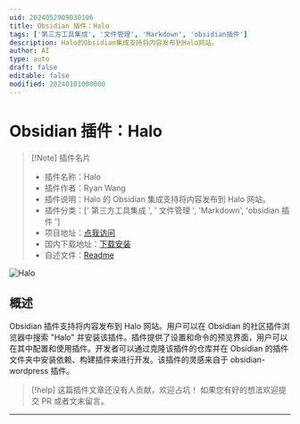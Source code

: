 ```yaml
---
uid: 2024052909030106
title: Obsidian 插件：Halo
tags: ['第三方工具集成', '文件管理', 'Markdown', 'obsidian插件']
description: Halo的Obsidian集成支持将内容发布到Halo网站。
author: AI
type: auto
draft: false
editable: false
modified: 20240101000000
---
```


# Obsidian 插件：Halo

> [!Note] 插件名片
> - 插件名称：Halo
> - 插件作者：Ryan Wang
> - 插件说明：Halo 的 Obsidian 集成支持将内容发布到 Halo 网站。
> - 插件分类：[' 第三方工具集成 ', ' 文件管理 ', 'Markdown', 'obsidian 插件 ']
> - 项目地址：[点我访问](https://github.com/halo-sigs/obsidian-halo)
> - 国内下载地址：[下载安装](https://pkmer.cn/products/plugin/pluginMarket/?halo)
> - 自述文件：[Readme](https://ghproxy.net/https://raw.githubusercontent.com/halo-sigs/obsidian-halo/main/README.md)

![Halo](https://cdn.pkmer.cn/covers/halo.png!pkmer)

## 概述

Obsidian 插件支持将内容发布到 Halo 网站。用户可以在 Obsidian 的社区插件浏览器中搜索 "Halo" 并安装该插件。插件提供了设置和命令的预览界面，用户可以在其中配置和使用插件。开发者可以通过克隆该插件的仓库并在 Obsidian 的插件文件夹中安装依赖、构建插件来进行开发。该插件的灵感来自于 obsidian-wordpress 插件。

> [!help]
> 这篇插件文章还没有人贡献，欢迎占坑！
> 如果您有好的想法欢迎提交 PR 或者文末留言。

---



